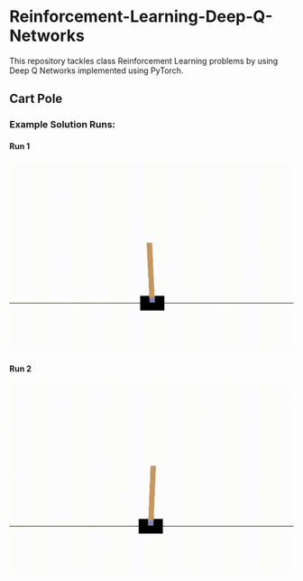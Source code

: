 # Reinforcement-Learning-Deep-Q-Networks

This repository tackles class Reinforcement Learning problems by using Deep Q Networks implemented using PyTorch.

## Cart Pole

### Example Solution Runs:

#### Run 1
![Cart Pole Balancing Act](https://github.com/aanish94/Reinforcement-Learning-Deep-Q-Networks/blob/main/results/output.gif)

#### Run 2
![Cart Pole Balancing Act](https://github.com/aanish94/Reinforcement-Learning-Deep-Q-Networks/blob/main/results/output2.gif)
